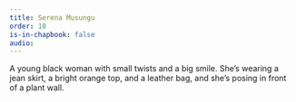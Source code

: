 ```yaml
---
title: Serena Musungu
order: 10
is-in-chapbook: false
audio: 
---
```

A young black woman with small twists and a big smile. She’s wearing a jean skirt, a bright orange top, and a leather bag, and she’s posing in front of a plant wall.
